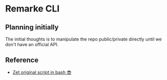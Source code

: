 # Remarke CLI

## Planning initially

The initial thoughts is to manipulate the repo public/private directly until we don't have an official API.

## Reference

- [Zet original script in bash 😎](https://github.com/cherryramatisdev/dot/tree/main/scripts/zet)
